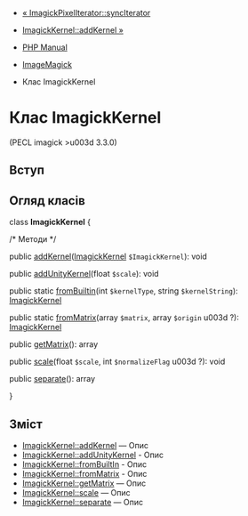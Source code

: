 - [« ImagickPixelIterator::syncIterator](imagickpixeliterator.synciterator.md)
- [ImagickKernel::addKernel »](imagickkernel.addkernel.md)

- [PHP Manual](index.md)
- [ImageMagick](book.imagick.md)
- Клас ImagickKernel

# Клас ImagickKernel

(PECL imagick \>u003d 3.3.0)

## Вступ

## Огляд класів

class **ImagickKernel** {

/\* Методи \*/

public
[addKernel](imagickkernel.addkernel.md)([ImagickKernel](class.imagickkernel.md)
`$ImagickKernel`): void

public [addUnityKernel](imagickkernel.addunitykernel.md)(float
`$scale`): void

public static [fromBuiltin](imagickkernel.frombuiltin.md)(int
`$kernelType`, string `$kernelString`):
[ImagickKernel](class.imagickkernel.md)

public static [fromMatrix](imagickkernel.frommatrix.md)(array
`$matrix`, array `$origin` u003d ?):
[ImagickKernel](class.imagickkernel.md)

public [getMatrix](imagickkernel.getmatrix.md)(): array

public [scale](imagickkernel.scale.md)(float `$scale`, int
`$normalizeFlag` u003d ?): void

public [separate](imagickkernel.separate.md)(): array

}

## Зміст

- [ImagickKernel::addKernel](imagickkernel.addkernel.md) — Опис
- [ImagickKernel::addUnityKernel](imagickkernel.addunitykernel.md) -
Опис
- [ImagickKernel::fromBuiltIn](imagickkernel.frombuiltin.md) -
Опис
- [ImagickKernel::fromMatrix](imagickkernel.frommatrix.md) -
Опис
- [ImagickKernel::getMatrix](imagickkernel.getmatrix.md) — Опис
- [ImagickKernel::scale](imagickkernel.scale.md) — Опис
- [ImagickKernel::separate](imagickkernel.separate.md) — Опис
